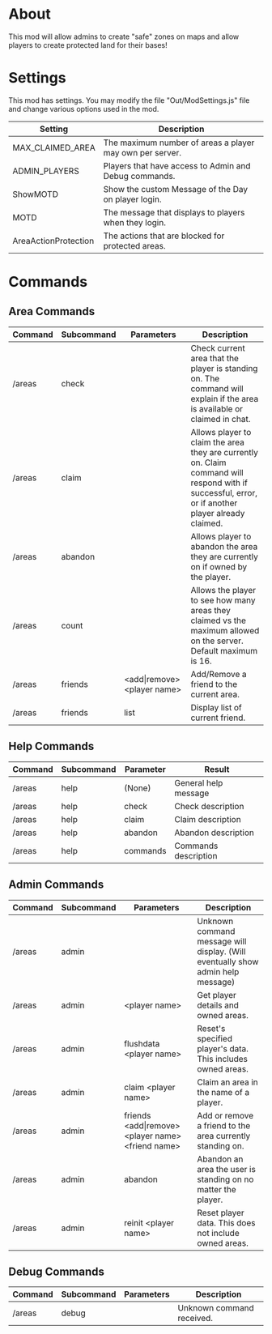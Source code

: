 # About 
This mod will allow admins to create "safe" zones on maps and allow players to create protected land for their bases!

# Settings
This mod has settings. You may modify the file "Out/ModSettings.js" file and change various options used in the mod.

| Setting                | Description                                              |
|------------------------|----------------------------------------------------------|
| MAX_CLAIMED_AREA       | The maximum number of areas a player may own per server. |
| ADMIN_PLAYERS          | Players that have access to Admin and Debug commands.    |
| ShowMOTD               | Show the custom Message of the Day on player login.      |
| MOTD                   | The message that displays to players when they login.    |
| AreaActionProtection   | The actions that are blocked for protected areas.        |

# Commands
## Area Commands
| Command | Subcommand | Parameters                      | Description                                                                                                                                        |
|---------|------------|---------------------------------|----------------------------------------------------------------------------------------------------------------------------------------------------|
| /areas  | check      |                                 | Check current area that the player is standing on. The command will explain if the area is available or claimed in chat.                           |
| /areas  | claim      |                                 | Allows player to claim the area they are currently on. Claim command will respond with if successful, error, or if another player already claimed. |
| /areas  | abandon    |                                 | Allows player to abandon the area they are currently on if owned by the player.                                                                    |
| /areas  | count      |                                 | Allows the player to see how many areas they claimed vs the maximum allowed on the server. Default maximum is 16.                                  |
| /areas  | friends    | \<add\|remove\> \<player name\> | Add/Remove a friend to the current area.                                                                                                           |
| /areas  | friends    | list                            | Display list of current friend.                                                                                                                    |

## Help Commands
| Command | Subcommand | Parameter | Result               |
|---------|------------|-----------|----------------------|
| /areas  | help       | (None)    | General help message |
| /areas  | help       | check     | Check description    |
| /areas  | help       | claim     | Claim description    |
| /areas  | help       | abandon   | Abandon description  |
| /areas  | help       | commands  | Commands description |

## Admin Commands
| Command | Subcommand | Parameters                                                     | Description                                                                     |
|-------- |------------|----------------------------------------------------------------|---------------------------------------------------------------------------------|
| /areas  | admin      |                                                                | Unknown command message will display. (Will eventually show admin help message) |
| /areas  | admin      | \<player name\>                                                | Get player details and owned areas.                                             |
| /areas  | admin      | flushdata \<player name\>                                      | Reset's specified player's data. This includes owned areas.                     |
| /areas  | admin      | claim \<player name\>                                          | Claim an area in the name of a player.                                          |
| /areas  | admin      | friends \<add\|remove\> \<player name\> \<friend name\>        | Add or remove a friend to the area currently standing on.                       |
| /areas  | admin      | abandon                                                        | Abandon an area the user is standing on no matter the player.                   |
| /areas  | admin      | reinit \<player name\>                                         | Reset player data. This does not include owned areas.                           |

## Debug Commands
| Command | Subcommand | Parameters | Description                                                   |
|---------|------------|------------|---------------------------------------------------------------|
| /areas  | debug      |            | Unknown command received.                                     |